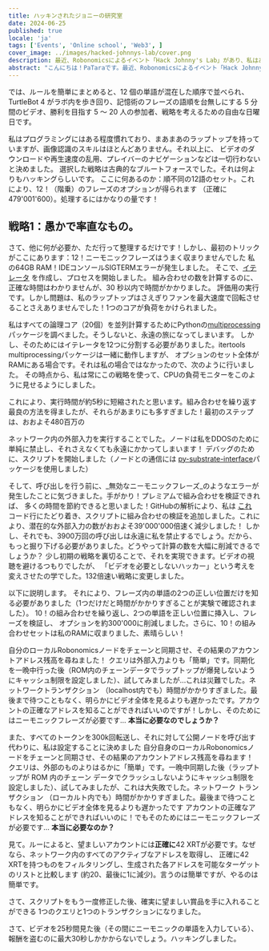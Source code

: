 ```yaml
---
title: ハッキンされたジョニーの研究室
date: 2024-06-25
published: true
locale: 'ja'
tags: ['Events', 'Online school', 'Web3', ]
cover_image: ../images/hacked-johnnys-lab/cover.png
description: 最近、Robonomicsによるイベント「Hack Johnny's Lab」があり、私はある意味でそれをハックしたと思います！最初の試みはルールの誤解により失敗しましたが、参加したすべてのラウンドで勝利し、ここに短い「ハウツー」ストーリーがあります。
abstract: "こんにちは！PaTaraです。最近、Robonomicsによるイベント「Hack Johnny's Lab」があり、私はある意味でそれをハックしたと思います！最初の試みはルールの誤解により失敗しましたが、参加したすべてのラウンドで勝利し、ここに短い「ハウツー」ストーリーがあります。 "
---
```


では、ルールを簡単にまとめると、12 個の単語が混在した順序で並べられ、TurtleBot 4 がラボ内を歩き回り、記憶術のフレーズの語順を台無しにする 5 分間のビデオ、勝利を目指す 5 ～ 20 人の参加者、戦略を考えるための自由な日曜日です。

<rb-image zoom src="./images/hacked-johnnys-lab/0.png" alt="Game Interface" />

私はプログラミングにはある程度慣れており、まあまあのラップトップを持っていますが、画像認識のスキルはほとんどありません。それ以上に、 
ビデオのダウンロードや再生速度の乱用、プレイバーのナビゲーションなどは一切行わないと決めました。 
選択した戦略は古典的なブルートフォースでした。それは何よりもハッキングらしいです。
ここに何あるのか：順不同の12語のセット。これにより、12！（階乗）のフレーズのオプションが得られます 
（正確に479'001'600）。処理するにはかなりの量です！


## 戦略1：愚かで率直なもの。

さて、他に何が必要か、ただ行って整理するだけです！しかし、最初のトリックがここにあります：12！ニーモニックフレーズはうまく収まりませんでした 
私の64GB RAM！IDEコンソールSIGTERMエラーが発生しました。 
そこで、[イテレータ](https://docs.python.org/3/library/itertools.html#itertools.permutations) を作成し、プロセスを開始しました。
組み合わせの数を計算するのに、正確な時間はわかりませんが、30 秒以内で時間がかかりました。
評価用の実行です。しかし問題は、私のラップトップはさえぎりファンを最大速度で回転させることさえありませんでした！1つのコアが負荷をかけられました。 

私はすべての論理コア（20個）を並列計算するためにPythonの[multiprocessing](https://docs.python.org/3/library/multiprocessing.html)パッケージを調べました。そうしないと、永遠の旅になってしまいます。 
しかし、そのためにはイテレータを12つに分割する必要がありました。itertools multiprocessingパッケージは一緒に動作しますが、 
オプションのセット全体がRAMにある場合です。それは私の場合ではなかったので、次のように行いました。 
その時点から、私は常にこの戦略を使って、CPUの負荷モニターをこのように見せるようにしました。

<rb-image zoom src="./images/hacked-johnnys-lab/1.png" alt="Parallelizing"/>


これにより、実行時間が約5秒に短縮されたと思います。組み合わせを繰り返す最良の方法を得ましたが、それらがあまりにも多すぎました！最初のステップは、おおよそ480百万の

<rb-image zoom src="./images/hacked-johnnys-lab/1_1.png" alt="CPU Load"/>


ネットワーク内の外部入力を実行することでした。ノードは私をDDOSのために単純に禁止し、それさえなくても永遠にかかってしまいます！ 
デバッグのために、スクリプトを開始しました（ノードとの通信には 
[py-substrate-interface](https://pypi.org/project/substrate-interface/1.0.3/)パッケージを使用しました）

<rb-image zoom src="./images/hacked-johnnys-lab/2.png" alt="1st Attempt"/>


そして、呼び出しを行う前に、_無効なニーモニックフレーズ_のようなエラーが発生したことに気づきました。手がかり！プレミアムで組み合わせを検証できれば、 
多くの時間を節約できると思いました！GitHubの解析により、私は 
[これ](https://github.com/polkascan/py-substrate-interface/blob/master/substrateinterface/keypair.py#L170) 
コード行にたどり着き、スクリプトに組み合わせの検証を追加しました。これにより、潜在的な外部入力の数がおおよそ39'000'000倍速く減少しました！ 
しかし、それでも、3900万回の呼び出しは永遠に私を禁止するでしょう。だから、もっと掘り下げる必要がありました。どうやって計算の数を大幅に削減できるでしょうか？ 
少し初期の戦略を裏切ることで、それを実現できます。ビデオの視聴を避けるつもりでしたが、
「ビデオを必要としないハッカー」という考えを変えさせたの学でした。132倍速い戦略に変更しました。

<rb-image zoom src="./images/hacked-johnnys-lab/3.png" alt="2nd Attempt"/>


以下に説明します。 
それにより、フレーズ内の単語の2つの正しい位置だけを知る必要がありました（1つだけだと時間がかかりすぎることが実験で確認されました）。 
10！の組み合わせを繰り返し、2つの単語を正しい位置に挿入し、フレーズを検証し、 
オプションを約300'000に削減しました。さらに、10！の組み合わせセットは私のRAMに収まりました、素晴らしい！

<rb-image zoom src="./images/hacked-johnnys-lab/4.png" alt="2 Words Insertion"/>


自分のローカルRobonomicsノードをチェーンと同期させ、その結果のアカウントアドレス残高を尋ねました！ 
クエリは外部入力よりも「簡単」です。同期化を一晩中行った後（ROM内のチェーンデータでラップトップが爆発しないようにキャッシュ制限を設定しました）、試してみましたが...これは災難でした。ネットワークトランザクション 
（localhost内でも）時間がかかりすぎました。最後まで待つこともなく、明らかにビデオ全体を見るよりも遅かったです。アカウントの正確なアドレスを知ることができればいいのですが！しかし、そのためにはニーモニックフレーズが必要です... **本当に必要なのでしょうか？**

<rb-image zoom src="./images/hacked-johnnys-lab/5.png" alt="3rd Attempt"/>


また、すべてのトークンを300k回転送し、それに対して公開ノードを呼び出す代わりに、私は設定することに決めました 
自分自身のローカルRobonomicsノードをチェーンと同期させ、その結果のアカウントアドレス残高を尋ねます！ 
クエリは、外部のものよりはるかに「簡単」です。一晩中同期した後（ラップトップが ROM 内のチェーン データでクラッシュしないようにキャッシュ制限を設定しました）、試してみましたが、これは大失敗でした。ネットワーク トランザクション
（ローカルト内でも）時間がかかりすぎました。最後まで待つこともなく、明らかにビデオ全体を見るよりも遅かったです 
アカウントの正確なアドレスを知ることができればいいのに！でもそのためにはニーモニックフレーズが必要です... **本当に必要なのか？**

見て。ルーによると、望ましいアカウントには**正確に**42 XRTが必要です。なぜなら、ネットワーク内のすべてのアクティブなアドレスを取得し、
正確に42 XRTを持つものをフィルタリングし、生成された各アドレスを可能なターゲットのリストと比較します 
(約20、最後に1に減少)。言うのは簡単ですが、やるのは簡単です。 

さて、スクリプトをもう一度修正した後、確実に望ましい賞品を手に入れることができる 
1つのクエリと1つのトランザクションになりました。

<rb-image zoom src="./images/hacked-johnnys-lab/6.png" alt="4th Attempt"/>


さて、ビデオを25秒間見た後（その間にニーモニックの単語を入力している）、 
報酬を盗むのに最大30秒しかかからないでしょう。ハッキングしました。

<rb-image zoom src="./images/hacked-johnnys-lab/7.png" alt="Discord Bot Notification"/>



